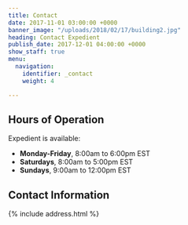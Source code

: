 ```yaml
---
title: Contact
date: 2017-11-01 03:00:00 +0000
banner_image: "/uploads/2018/02/17/building2.jpg"
heading: Contact Expedient
publish_date: 2017-12-01 04:00:00 +0000
show_staff: true
menu:
  navigation:
    identifier: _contact
    weight: 4

---
```

## Hours of Operation

Expedient is available:

* **Monday-Friday**, 8:00am to 6:00pm EST
* **Saturdays**, 8:00am to 5:00pm EST
* **Sundays**, 9:00am to 12:00pm EST

## Contact Information

{% include address.html %}